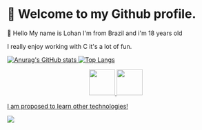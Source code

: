 
<h1>👋 Welcome to my Github profile.</h1>


<p>🌱 Hello My name is Lohan I'm from Brazil and 
i'm 18 years old</p>
   
  


  <P>
I really enjoy working with C it's a lot of fun.<br></P>
   
   <div>
 <a href="https://github.com/Lohannz">
 

 ![Anurag's GitHub stats](https://github-readme-stats.vercel.app/api?username=Lohannz&show_icons=true&theme=tokyonight)
   ![Top Langs](https://github-readme-stats.vercel.app/api/top-langs/?username=Lohannz&hide=css,scss,html&theme=tokyonight)
 </div>

<div align="center">
  <img src="https://cdn.jsdelivr.net/gh/devicons/devicon/icons/c/c-original.svg" height="60" width="60" >
 
<img src="https://cdn.jsdelivr.net/gh/devicons/devicon/icons/python/python-original.svg"  height="60" width="60"/>
  
          
 </div>
<p>I am proposed to learn other technologies!</p>


<a href = "mailto:contato@lohan10nascimento@gmail.com"><img src="https://img.shields.io/badge/Gmail-D14836?style=for-the-badge&logo=gmail&logoColor=white" target="_blank"></a>
